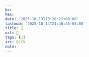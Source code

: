```yaml
---
bc:
hex:
date: '2025-10-13T10:28:21+08:00'
lastmod: '2025-10-14T21:46:45-08:00'
title: 􅦋
url: 􅦋
tags: [𪕊]
src: DCCV
note:
---
```


